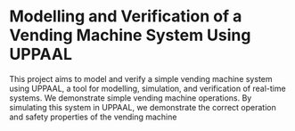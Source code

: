 # Modelling and Verification of a Vending Machine System Using UPPAAL
This project aims to model and verify a simple vending machine system using UPPAAL, a tool for modelling, simulation, and verification of real-time systems. We demonstrate simple vending machine operations. By simulating this system in UPPAAL, we demonstrate the correct operation and safety properties of the vending machine
